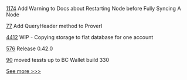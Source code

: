 
[1174](https://github.com/hyperledger/besu-docs/pull/1174) Add Warning to Docs about Restarting Node before Fully Syncing A Node

[77](https://github.com/hyperledger-labs/yui-relayer/pull/77) Add QueryHeader method to ProverI

[4412](https://github.com/hyperledger/besu/pull/4412) WIP - Copying storage to flat database for one account

[576](https://github.com/hyperledger/aries-vcx/pull/576) Release 0.42.0

[90](https://github.com/hyperledger/aries-mobile-test-harness/pull/90) moved tessts up to BC Wallet build 330


[See more >>>](https://start-here.hyperledger.org/pull-requests)
